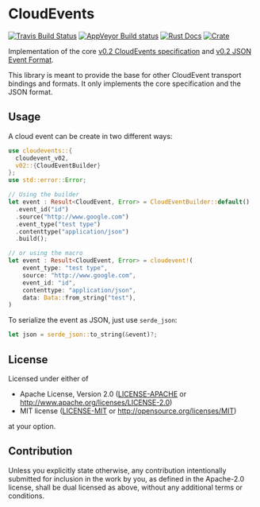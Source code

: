 # CloudEvents

[![Travis Build Status](https://travis-ci.org/kichristensen/rust-cloudevents.svg?branch=master)](https://travis-ci.org/kichristensen/rust-cloudevents) [![AppVeyor Build status](https://ci.appveyor.com/api/projects/status/rd9qhbrf2sxkq3po/branch/master?svg=true)](https://ci.appveyor.com/project/Xharze/rust-cloudevents/branch/master) [![Rust Docs](https://docs.rs/cloudevents/badge.svg)](https://docs.rs/cloudevents) [![Crate](https://img.shields.io/badge/crates.io-cloudevents-brightgreen.svg)](https://crates.io/crates/cloudevents)

Implementation of the core [v0.2 CloudEvents specification](https://github.com/cloudevents/spec/blob/v0.2/spec.md) and [v0.2 JSON Event Format](https://github.com/cloudevents/spec/blob/v0.2/json-format.md).

This library is meant to provide the base for other CloudEvent transport bindings and formats. It only implements the core specification and the JSON format.

## Usage

A cloud event can be create in two different ways:

```rust
use cloudevents::{
  cloudevent_v02,
  v02::{CloudEventBuilder}
};
use std::error::Error;

// Using the builder
let event : Result<CloudEvent, Error> = CloudEventBuilder::default()
  .event_id("id")
  .source("http://www.google.com")
  .event_type("test type")
  .contenttype("application/json")
  .build();

// or using the macro
let event : Result<CloudEvent, Error> = cloudevent!(
    event_type: "test type",
    source: "http://www.google.com",
    event_id: "id",
    contenttype: "application/json",
    data: Data::from_string("test"),
)
```

To serialize the event as JSON, just use `serde_json`:

```rust
let json = serde_json::to_string(&event)?;
```

## License

Licensed under either of

* Apache License, Version 2.0
   ([LICENSE-APACHE](LICENSE-APACHE) or http://www.apache.org/licenses/LICENSE-2.0)
* MIT license
   ([LICENSE-MIT](LICENSE-MIT) or http://opensource.org/licenses/MIT)

at your option.

## Contribution

Unless you explicitly state otherwise, any contribution intentionally submitted
for inclusion in the work by you, as defined in the Apache-2.0 license, shall be
dual licensed as above, without any additional terms or conditions.